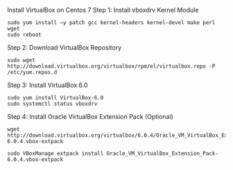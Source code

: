 Install  VirtualBox on Centos 7
Step 1: Install vboxdrv Kernel Module
```
sudo yum install –y patch gcc kernel-headers kernel-devel make perl wget
sudo reboot
```
Step 2: Download VirtualBox Repository
```
sudo wget http://download.virtualbox.org/virtualbox/rpm/el/virtualbox.repo -P /etc/yum.repos.d
```
Step 3: Install VirtualBox 6.0
```
sudo yum install VirtualBox-6.0
sudo systemctl status vboxdrv
```
Step 4: Install Oracle VirtualBox Extension Pack (Optional)
```
wget http://download.virtualbox.org/virtualbox/6.0.4/Oracle_VM_VirtualBox_Extension_Pack-6.0.4.vbox-extpack

sudo VBoxManage extpack install Oracle_VM_VirtualBox_Extension_Pack-6.0.4.vbox-extpack
```

